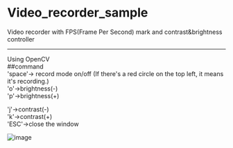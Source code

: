 # Video_recorder_sample
Video recorder with FPS(Frame Per Second) mark and contrast&amp;brightness controller


-------------------------------------------------------------------------------------------------
Using OpenCV  
##command  
'space'-> record mode on/off  (If there's a red circle on the top left, it means it's recording.)  
'o'->brightness(-)  
'p'->brightness(+)  

'j'->contrast(-)    
'k'->contrast(+)    
'ESC'->close the window  
  
![image](https://github.com/starvvolf/Video_recorder_sample/assets/118524918/64ef2bcd-a5ca-404d-9b0d-7645b28ebe3e)
